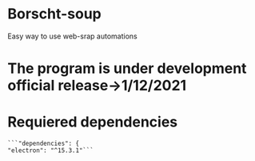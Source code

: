 # Borscht-soup
Easy way to use web-srap automations

# The program is under development official release->1/12/2021

# Requiered dependencies
    ```"dependencies": {
    "electron": "^15.3.1"```
